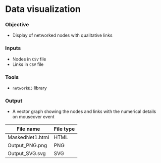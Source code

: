 # Data visualization

### Objective
* Display of networked nodes with qualitative links

### Inputs
* Nodes in `CSV` file
* Links in `CSV` file

### Tools
* `networkD3` library

### Output
* A vector graph showing the nodes and links with the numerical details on mouseover event

| File name | File type |
| ------------ | ------------- |
| MaskedNet1.html | HTML |
| Output_PNG.png | PNG |
| Output_SVG.svg | SVG |
